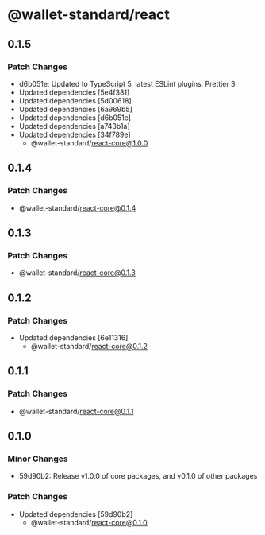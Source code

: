 # @wallet-standard/react

## 0.1.5

### Patch Changes

-   d6b051e: Updated to TypeScript 5, latest ESLint plugins, Prettier 3
-   Updated dependencies [5e4f381]
-   Updated dependencies [5d00618]
-   Updated dependencies [6a969b5]
-   Updated dependencies [d6b051e]
-   Updated dependencies [a743b1a]
-   Updated dependencies [34f789e]
    -   @wallet-standard/react-core@1.0.0

## 0.1.4

### Patch Changes

-   @wallet-standard/react-core@0.1.4

## 0.1.3

### Patch Changes

-   @wallet-standard/react-core@0.1.3

## 0.1.2

### Patch Changes

-   Updated dependencies [6e11316]
    -   @wallet-standard/react-core@0.1.2

## 0.1.1

### Patch Changes

-   @wallet-standard/react-core@0.1.1

## 0.1.0

### Minor Changes

-   59d90b2: Release v1.0.0 of core packages, and v0.1.0 of other packages

### Patch Changes

-   Updated dependencies [59d90b2]
    -   @wallet-standard/react-core@0.1.0
